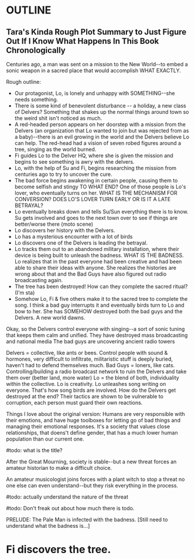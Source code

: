 # OUTLINE 

## Tara's Kinda Rough Plot Summary to Just Figure Out If I Know What Happens In This Book Chronologically

Centuries ago, a man was sent on a mission to the New World--to embed a sonic weapon in a sacred place that would accomplish WHAT EXACTLY. 

Rough outline:
* Our protagonist, Lo, is lonely and unhappy with SOMETHING--she needs something. 
* There is some kind of benevolent disturbance -- a holiday, a new class of Delvers? Something that shakes up the normal things around town so the weird shit isn't noticed as much.
* A red-headed person appears on her doorstep with a mission from the Delvers (an organization that Lo wanted to join but was rejected from as a baby)--there is an evil growing in the world and the Delvers believe Lo can help.  The red-head had a vision of seven robed figures around a tree, singing as the world burned. 
* Fi guides Lo to the Delver HQ, where she is given the mission and begins to see something is awry with the delvers. 
* Lo, with the help of Su and Fi, begins researching the mission from centuries ago to try to uncover the cure. 
* The bad force begins awakening in certain people, causing them to become selfish and stingy TO WHAT END? One of those people is Lo's lover, who eventually turns on her. WHAT IS THE MECHANISM FOR CONVERSION? DOES LO'S LOVER TURN EARLY OR IS IT A LATE BETRAYAL?
* Lo eventually breaks down and tells Su/Sun everything there is to know. Su gets involved and goes to the next town over to see if things are better/worse there (moto scene)
* Lo discovers her history with the Delvers.
* Lo has a mysterious encounter with a lot of birds
* Lo discovers one of the Delvers is leading the betrayal.
* Lo tracks them out to an abandoned military installation, where their device is being built to unleash the badness. WHAT IS THE BADNESS. Lo realizes that in the past everyone had been creative and had been able to share their ideas with anyone.  She realizes the histories are wrong about that and the Bad Guys have also figured out radio broadcasting again. 
* The tree has been destroyed! How can they complete the sacred ritual? (I'm sta)
* Somehow Lo, Fi & five others make it to the sacred tree to complete the song.  I think a bad guy interrupts it and eventually birds turn to Lo and bow to her.  She has SOMEHOW destroyed both the bad guys and the Delvers.  A new world dawns. 


Okay, so the Delvers control everyone with singing--a sort of sonic tuning that keeps them calm and unified. They have destroyed mass broadcasting and national media The bad guys are uncovering ancient radio towers 

Delvers = collective, like ants or bees. Control people with sound & hormones, very difficult to infiltrate, militaristic stuff is deeply buried, haven't had to defend themselves much. 
Bad Guys = loners, like cats. Controlling/building a radio broadcast network to ruin the Delvers and take them over (better land, more water)
Lo = the blend of both, individuality within the collective. Lo is creativity.  Lo unleashes song writing on everyone. That's how song birds are involved. 
How do the Delvers get destroyed at the end? Their tactics are shown to be vulnerable to corruption, each person must guard their own reactions.

Things I love about the original version: 
Humans are very responsible with their emotions, and have huge toolboxes for letting go of bad things and managing their emotional responses. 
It's a society that values close relationships, that doens't define gender, that has a much lower human population than our current one. 



#todo: what is the title? 

After the Great Mourning, society is stable--but a new threat forces an amateur historian to make a difficult choice. 

An amateur musicologist joins forces with a plant witch to stop a threat no one else can even understand--but they risk everything in the process. 


#todo: actually understand the nature of the threat

#todo: Don't freak out about how much there is todo. 




PRELUDE: The Pale Man is infected with the badness. [Still need to understand what the badness is...]

# Fi discovers the tree.  

#

#


